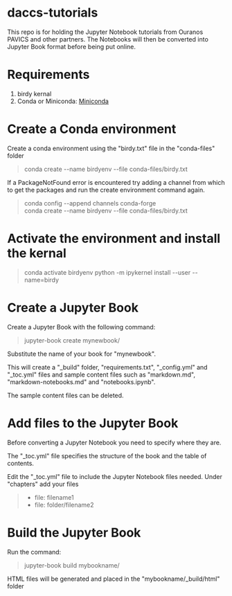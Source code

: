 # daccs-tutorials


This repo is for holding the Jupyter Notebook tutorials from Ouranos PAVICS and other partners.  The Notebooks will then be converted into Jupyter Book format before being put online.

# Requirements

1. birdy kernal
2. Conda or Miniconda: [Miniconda](https://docs.conda.io/en/latest/miniconda.html)

# Create a Conda environment

Create a conda environment using the "birdy.txt" file in the "conda-files" folder

> conda create --name birdyenv --file conda-files/birdy.txt

If a PackageNotFound error is encountered try adding a channel from which to get the packages and run the create environment command again.

> conda config --append channels conda-forge  
> conda create --name birdyenv --file conda-files/birdy.txt

# Activate the environment and install the kernal

> conda activate birdyenv
> python -m ipykernel install --user --name=birdy

# Create a Jupyter Book

Create a Jupyter Book with the following command:

> jupyter-book create mynewbook/

Substitute the name of your book for "mynewbook".

This will create a "_build" folder, "requirements.txt", "_config.yml" and "_toc.yml" files and sample content files such as "markdown.md", "markdown-notebooks.md" and "notebooks.ipynb".

The sample content files can be deleted.



# Add files to the Jupyter Book

Before converting a Jupyter Notebook you need to specify where they are.

The "_toc.yml" file specifies the structure of the book and the table of contents.

Edit the "_toc.yml" file to include the Jupyter Notebook files needed.  Under "chapters" add your files

> - file: filename1
> - file: folder/filename2


# Build the Jupyter Book

Run the command:

> jupyter-book build mybookname/

HTML files will be generated and placed in the "mybookname/_build/html" folder

